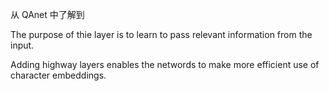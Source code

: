 从 QAnet 中了解到

The purpose of thie layer is to learn to pass relevant information from the input.

Adding highway layers enables the networds to make more efficient use of character embeddings.
